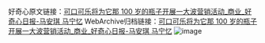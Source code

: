 好奇心原文链接：[可口可乐将为它那 100 岁的瓶子开展一大波营销活动_商业_好奇心日报-马安琪 马宁忆](https://www.qdaily.com/articles/6885.html)
WebArchive归档链接：[可口可乐将为它那 100 岁的瓶子开展一大波营销活动_商业_好奇心日报-马安琪 马宁忆](http://web.archive.org/web/20190623171446/https://www.qdaily.com/articles/6885.html)
![image](http://ww3.sinaimg.cn/large/007d5XDply1g3wb8nl0x1j30u03tsb29)